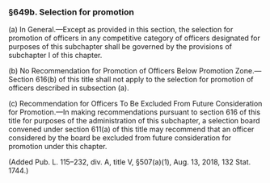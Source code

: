 ### §649b. Selection for promotion ###

(a) In General.—Except as provided in this section, the selection for promotion of officers in any competitive category of officers designated for purposes of this subchapter shall be governed by the provisions of subchapter I of this chapter.

(b) No Recommendation for Promotion of Officers Below Promotion Zone.—Section 616(b) of this title shall not apply to the selection for promotion of officers described in subsection (a).

(c) Recommendation for Officers To Be Excluded From Future Consideration for Promotion.—In making recommendations pursuant to section 616 of this title for purposes of the administration of this subchapter, a selection board convened under section 611(a) of this title may recommend that an officer considered by the board be excluded from future consideration for promotion under this chapter.

(Added Pub. L. 115–232, div. A, title V, §507(a)(1), Aug. 13, 2018, 132 Stat. 1744.)